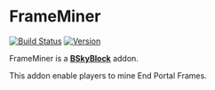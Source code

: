 # FrameMiner
  [![Build Status](https://ci.codemc.org/job/Awakened-Redstone/job/FrameMiner/badge/icon)](https://ci.codemc.org/job/Awakened-Redstone/job/FrameMiner/)   [![Version](https://ci.codemc.org/job/Awakened-Redstone/job/FrameMiner/badge/icon?subject=Version&status=SNAPSHOT&color=red)](https://ci.codemc.org/job/Awakened-Redstone/job/FrameMiner/)

FrameMiner is a [**BSkyBlock**](https://github.com/BentoBoxWorld/BSkyBlock) addon.

This addon enable players to mine End Portal Frames.
